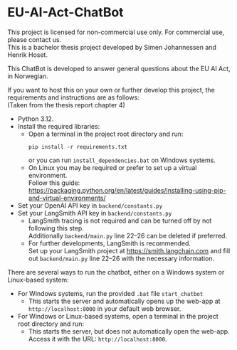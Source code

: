 # EU-AI-Act-ChatBot

This project is licensed for non-commercial use only. For commercial use, please contact us.  
This is a bachelor thesis project developed by Simen Johannessen and Henrik Hoset.

This ChatBot is developed to answer general questions about the EU AI Act, in Norwegian.

If you want to host this on your own or further develop this project, the requirements and instructions are as follows:  
(Taken from the thesis report chapter 4)

- Python 3.12.
- Install the required libraries:
  - Open a terminal in the project root directory and run:
    ```
    pip install -r requirements.txt
    ```
    or you can run `install_dependencies.bat` on Windows systems.
  - On Linux you may be required or prefer to set up a virtual environment.  
    Follow this guide: https://packaging.python.org/en/latest/guides/installing-using-pip-and-virtual-environments/
- Set your OpenAI API key in `backend/constants.py`
- Set your LangSmith API key in `backend/constants.py`  
  - LangSmith tracing is not required and can be turned off by not following this step.  
    Additionally `backend/main.py` line 22–26 can be deleted if preferred.  
  - For further developments, LangSmith is recommended.  
    Set up your LangSmith project at https://smith.langchain.com and fill out `backend/main.py` line 22–26 with the necessary information.

There are several ways to run the chatbot, either on a Windows system or Linux-based system:

- For Windows systems, run the provided `.bat` file `start_chatbot`  
  - This starts the server and automatically opens up the web-app at `http://localhost:8000` in your default web browser.
- For Windows or Linux-based systems, open a terminal in the project root directory and run:
  - This starts the server, but does not automatically open the web-app. Access it with the URL: `http://localhost:8000`.
